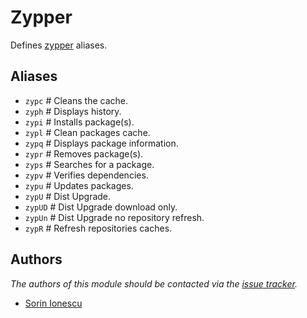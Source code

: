 Zypper
===

Defines [zypper][1] aliases.

Aliases
-------

  - `zypc`  # Cleans the cache.
  - `zyph`  # Displays history.
  - `zypi`  # Installs package(s).
  - `zypl`  # Clean packages cache.
  - `zypq`  # Displays package information.
  - `zypr`  # Removes package(s).
  - `zyps`  # Searches for a package.
  - `zypv`  # Verifies dependencies.
  - `zypu`  # Updates packages.
  - `zypU`  # Dist Upgrade.
  - `zypUD` # Dist Upgrade download only.
  - `zypUn` # Dist Upgrade no repository refresh.
  - `zypR`  # Refresh repositories caches.

Authors
-------

*The authors of this module should be contacted via the [issue tracker][2].*

  - [Sorin Ionescu](https://github.com/sorin-ionescu)

[1]: https://en.opensuse.org/Portal:Zypper
[2]: https://github.com/sorin-ionescu/prezto/issues
